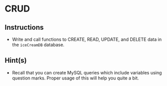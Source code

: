 # CRUD

## Instructions

* Write and call functions to CREATE, READ, UPDATE, and DELETE data in the `iceCreamDB` database. 


## Hint(s)

* Recall that you can create MySQL queries which include variables using question marks. Proper usage of this will help you quite a bit.

